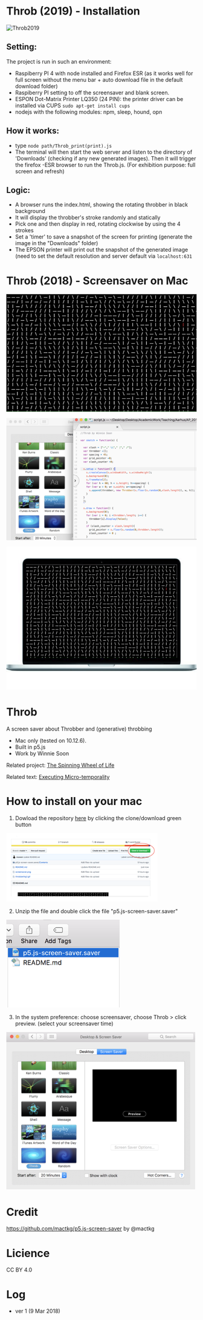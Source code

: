 # Throb (2019) - Installation
![Throb2019](http://siusoon.net/wp-content/uploads/2019/04/Throb_2019-1024x576.jpg)

## Setting:
The project is run in such an environment: 
- Raspiberry PI 4 with node installed and Firefox ESR (as it works well for full screen without the menu bar + auto download file in the default download folder)
- Raspiberry PI setting to off the screensaver and blank screen.
- ESPON Dot-Matrix Printer LQ350 (24 PIN): the printer driver can be installed via CUPS `sudo apt-get install cups`
- nodejs with the following modules: npm, sleep, hound, opn

## How it works:
- type `node path/Throb_print(print).js`
- The terminal will then start the web server and listen to the directory of 'Downloads' (checking if any new generated images). Then it will trigger the firefox -ESR browser to run the Throb.js. (For exhibition purpose: full screen and refresh)

## Logic:
- A browser runs the index.html, showing the rotating throbber in black background 
- It will display the throbber's stroke randomly and statically
- Pick one and then display in red, rotating clockwise by using the 4 strokes
- Set a 'timer' to save a snapshot of the screen for printing (generate the image in the "Downloads" folder)
- The EPSON printer will print out the snapshot of the generated image (need to set the default resolution and server default via `localhost:631`

# Throb (2018) - Screensaver on Mac

![image1](https://github.com/siusoon/Throb/blob/master/throbbering1.gif)

<img src ="https://github.com/siusoon/Throb/blob/master/screensaver.png" width="600px">

![image2](https://github.com/siusoon/Throb/blob/master/mac.gif)

# Throb
A screen saver about Throbber and (generative) throbbing 
- Mac only (tested on 10.12.6).
- Built in p5.js
- Work by Winnie Soon

Related project: [The Spinning Wheel of Life](http://siusoon.net/?p=7)

Related text: [Executing Micro-temporality](https://www.academia.edu/32663026/Executing_Micro-temporalities)

# How to install on your mac
1. Dowload the repository [here](https://github.com/siusoon/Throb) by clicking the clone/download green button 
<img src ="https://github.com/siusoon/Throb/blob/master/download.png" width="400px"> 

2. Unzip the file and double click the file "p5.js-screen-saver.saver"
<img src ="https://github.com/siusoon/Throb/blob/master/click.png" width="300px">

3. In the system preference: choose screensaver, choose Throb > click preview. (select your screensaver time)
<img src ="https://github.com/siusoon/Throb/blob/master/scrensaver1.png" width="500px"> 

# Credit
https://github.com/mactkg/p5.js-screen-saver by @mactkg

# Licience
CC BY 4.0

# Log
- ver 1 (9 Mar 2018)
